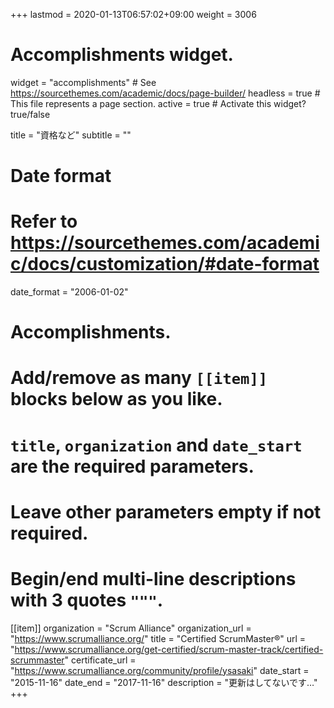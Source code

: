 +++
lastmod = 2020-01-13T06:57:02+09:00
weight = 3006
# Accomplishments widget.
widget = "accomplishments"  # See https://sourcethemes.com/academic/docs/page-builder/
headless = true  # This file represents a page section.
active = true  # Activate this widget? true/false

title = "資格など"
subtitle = ""

# Date format
#   Refer to https://sourcethemes.com/academic/docs/customization/#date-format
date_format = "2006-01-02"

# Accomplishments.
#   Add/remove as many `[[item]]` blocks below as you like.
#   `title`, `organization` and `date_start` are the required parameters.
#   Leave other parameters empty if not required.
#   Begin/end multi-line descriptions with 3 quotes `"""`.

[[item]]
  organization = "Scrum Alliance"
  organization_url = "https://www.scrumalliance.org/"
  title = "Certified ScrumMaster®"
  url = "https://www.scrumalliance.org/get-certified/scrum-master-track/certified-scrummaster"
  certificate_url = "https://www.scrumalliance.org/community/profile/ysasaki"
  date_start = "2015-11-16"
  date_end = "2017-11-16"
  description = "更新はしてないです…"
+++
